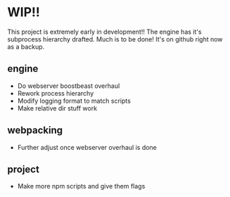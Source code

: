
# WIP!!
This project is extremely early in development!! The engine has it's subprocess hierarchy drafted. Much is to be done! It's on github right now as a backup.

## engine
- Do webserver boostbeast overhaul
- Rework process hierarchy
- Modify logging format to match scripts
- Make relative dir stuff work

## webpacking
- Further adjust once webserver overhaul is done

## project
- Make more npm scripts and give them flags
